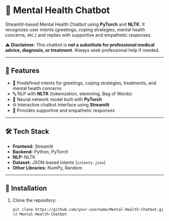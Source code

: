 # 🧠 Mental Health Chatbot
Streamlit-based Mental Health Chatbot using **PyTorch** and **NLTK**. It recognizes user intents (greetings, coping strategies, mental health concerns, etc.) and replies with supportive and empathetic responses.

⚠️ **Disclaimer**: This chatbot is **not a substitute for professional medical advice, diagnosis, or treatment**. Always seek professional help if needed.

---

## 🚀 Features
- 💬 Predefined intents for greetings, coping strategies, treatments, and mental health concerns  
- 🔤 NLP with **NLTK** (tokenization, stemming, Bag of Words)  
- 🤖 Neural network model built with **PyTorch**  
- 🌐 Interactive chatbot interface using **Streamlit**  
- 🎯 Provides supportive and empathetic responses  

---

## 🛠️ Tech Stack
- **Frontend:** Streamlit  
- **Backend:** Python, PyTorch  
- **NLP:** NLTK  
- **Dataset:** JSON-based intents (`intents.json`)  
- **Other Libraries:** NumPy, Random  

---

## 📂 Installation

1. Clone the repository:
   ```bash
   git clone https://github.com/your-username/Mental-Health-Chatbot.git
   cd Mental-Health-Chatbot
